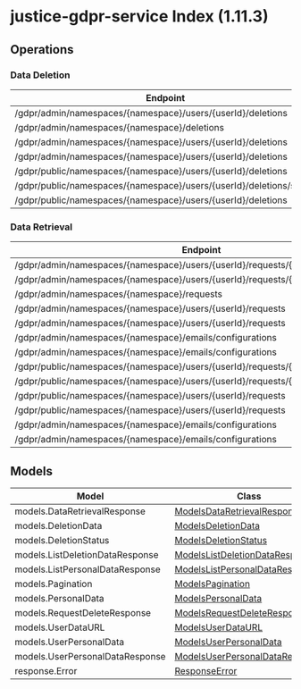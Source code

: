 [//]: # (<< template file: justice_py_sdk_codegen/__main__.py)

# justice-gdpr-service Index (1.11.3)


## Operations

### Data Deletion
| Endpoint | Method | ID | Class | Wrapper |
|---|---|---|---|---|
| /gdpr/admin/namespaces/{namespace}/users/{userId}/deletions | DELETE | AdminCancelUserAccountDeletionRequest | [AdminCancelUserAccountDeletionRequest](../accelbyte_py_sdk/api/gdpr/operations/data_deletion/admin_cancel_user_accou_de1ba5.py) | [admin_cancel_user_account_deletion_request](../accelbyte_py_sdk/api/gdpr/wrappers/_data_deletion.py) |
| /gdpr/admin/namespaces/{namespace}/deletions | GET | AdminGetListDeletionDataRequest | [AdminGetListDeletionDataRequest](../accelbyte_py_sdk/api/gdpr/operations/data_deletion/admin_get_list_deletion_227d7d.py) | [admin_get_list_deletion_data_request](../accelbyte_py_sdk/api/gdpr/wrappers/_data_deletion.py) |
| /gdpr/admin/namespaces/{namespace}/users/{userId}/deletions | GET | AdminGetUserAccountDeletionRequest | [AdminGetUserAccountDeletionRequest](../accelbyte_py_sdk/api/gdpr/operations/data_deletion/admin_get_user_account__84ef5a.py) | [admin_get_user_account_deletion_request](../accelbyte_py_sdk/api/gdpr/wrappers/_data_deletion.py) |
| /gdpr/admin/namespaces/{namespace}/users/{userId}/deletions | POST | AdminSubmitUserAccountDeletionRequest | [AdminSubmitUserAccountDeletionRequest](../accelbyte_py_sdk/api/gdpr/operations/data_deletion/admin_submit_user_accou_b7780f.py) | [admin_submit_user_account_deletion_request](../accelbyte_py_sdk/api/gdpr/wrappers/_data_deletion.py) |
| /gdpr/public/namespaces/{namespace}/users/{userId}/deletions | DELETE | PublicCancelUserAccountDeletionRequest | [PublicCancelUserAccountDeletionRequest](../accelbyte_py_sdk/api/gdpr/operations/data_deletion/public_cancel_user_acco_16b962.py) | [public_cancel_user_account_deletion_request](../accelbyte_py_sdk/api/gdpr/wrappers/_data_deletion.py) |
| /gdpr/public/namespaces/{namespace}/users/{userId}/deletions/status | GET | PublicGetUserAccountDeletionStatus | [PublicGetUserAccountDeletionStatus](../accelbyte_py_sdk/api/gdpr/operations/data_deletion/public_get_user_account_09e4f2.py) | [public_get_user_account_deletion_status](../accelbyte_py_sdk/api/gdpr/wrappers/_data_deletion.py) |
| /gdpr/public/namespaces/{namespace}/users/{userId}/deletions | POST | PublicSubmitUserAccountDeletionRequest | [PublicSubmitUserAccountDeletionRequest](../accelbyte_py_sdk/api/gdpr/operations/data_deletion/public_submit_user_acco_a6db4f.py) | [public_submit_user_account_deletion_request](../accelbyte_py_sdk/api/gdpr/wrappers/_data_deletion.py) |

### Data Retrieval
| Endpoint | Method | ID | Class | Wrapper |
|---|---|---|---|---|
| /gdpr/admin/namespaces/{namespace}/users/{userId}/requests/{requestDate} | DELETE | AdminCancelUserPersonalDataRequest | [AdminCancelUserPersonalDataRequest](../accelbyte_py_sdk/api/gdpr/operations/data_retrieval/admin_cancel_user_perso_78952d.py) | [admin_cancel_user_personal_data_request](../accelbyte_py_sdk/api/gdpr/wrappers/_data_retrieval.py) |
| /gdpr/admin/namespaces/{namespace}/users/{userId}/requests/{requestDate}/generate | POST | AdminGeneratePersonalDataURL | [AdminGeneratePersonalDataURL](../accelbyte_py_sdk/api/gdpr/operations/data_retrieval/admin_generate_personal_48c32b.py) | [admin_generate_personal_data_url](../accelbyte_py_sdk/api/gdpr/wrappers/_data_retrieval.py) |
| /gdpr/admin/namespaces/{namespace}/requests | GET | AdminGetListPersonalDataRequest | [AdminGetListPersonalDataRequest](../accelbyte_py_sdk/api/gdpr/operations/data_retrieval/admin_get_list_personal_424fda.py) | [admin_get_list_personal_data_request](../accelbyte_py_sdk/api/gdpr/wrappers/_data_retrieval.py) |
| /gdpr/admin/namespaces/{namespace}/users/{userId}/requests | GET | AdminGetUserPersonalDataRequests | [AdminGetUserPersonalDataRequests](../accelbyte_py_sdk/api/gdpr/operations/data_retrieval/admin_get_user_personal_a892c0.py) | [admin_get_user_personal_data_requests](../accelbyte_py_sdk/api/gdpr/wrappers/_data_retrieval.py) |
| /gdpr/admin/namespaces/{namespace}/users/{userId}/requests | POST | AdminRequestDataRetrieval | [AdminRequestDataRetrieval](../accelbyte_py_sdk/api/gdpr/operations/data_retrieval/admin_request_data_retrieval.py) | [admin_request_data_retrieval](../accelbyte_py_sdk/api/gdpr/wrappers/_data_retrieval.py) |
| /gdpr/admin/namespaces/{namespace}/emails/configurations | DELETE | DeleteAdminEmailConfiguration | [DeleteAdminEmailConfiguration](../accelbyte_py_sdk/api/gdpr/operations/data_retrieval/delete_admin_email_conf_009cca.py) | [delete_admin_email_configuration](../accelbyte_py_sdk/api/gdpr/wrappers/_data_retrieval.py) |
| /gdpr/admin/namespaces/{namespace}/emails/configurations | GET | GetAdminEmailConfiguration | [GetAdminEmailConfiguration](../accelbyte_py_sdk/api/gdpr/operations/data_retrieval/get_admin_email_configuration.py) | [get_admin_email_configuration](../accelbyte_py_sdk/api/gdpr/wrappers/_data_retrieval.py) |
| /gdpr/public/namespaces/{namespace}/users/{userId}/requests/{requestDate} | DELETE | PublicCancelUserPersonalDataRequest | [PublicCancelUserPersonalDataRequest](../accelbyte_py_sdk/api/gdpr/operations/data_retrieval/public_cancel_user_pers_19dafa.py) | [public_cancel_user_personal_data_request](../accelbyte_py_sdk/api/gdpr/wrappers/_data_retrieval.py) |
| /gdpr/public/namespaces/{namespace}/users/{userId}/requests/{requestDate}/generate | POST | PublicGeneratePersonalDataURL | [PublicGeneratePersonalDataURL](../accelbyte_py_sdk/api/gdpr/operations/data_retrieval/public_generate_persona_6b68a4.py) | [public_generate_personal_data_url](../accelbyte_py_sdk/api/gdpr/wrappers/_data_retrieval.py) |
| /gdpr/public/namespaces/{namespace}/users/{userId}/requests | GET | PublicGetUserPersonalDataRequests | [PublicGetUserPersonalDataRequests](../accelbyte_py_sdk/api/gdpr/operations/data_retrieval/public_get_user_persona_7e40c3.py) | [public_get_user_personal_data_requests](../accelbyte_py_sdk/api/gdpr/wrappers/_data_retrieval.py) |
| /gdpr/public/namespaces/{namespace}/users/{userId}/requests | POST | PublicRequestDataRetrieval | [PublicRequestDataRetrieval](../accelbyte_py_sdk/api/gdpr/operations/data_retrieval/public_request_data_retrieval.py) | [public_request_data_retrieval](../accelbyte_py_sdk/api/gdpr/wrappers/_data_retrieval.py) |
| /gdpr/admin/namespaces/{namespace}/emails/configurations | POST | SaveAdminEmailConfiguration | [SaveAdminEmailConfiguration](../accelbyte_py_sdk/api/gdpr/operations/data_retrieval/save_admin_email_configuration.py) | [save_admin_email_configuration](../accelbyte_py_sdk/api/gdpr/wrappers/_data_retrieval.py) |
| /gdpr/admin/namespaces/{namespace}/emails/configurations | PUT | UpdateAdminEmailConfiguration | [UpdateAdminEmailConfiguration](../accelbyte_py_sdk/api/gdpr/operations/data_retrieval/update_admin_email_conf_71e966.py) | [update_admin_email_configuration](../accelbyte_py_sdk/api/gdpr/wrappers/_data_retrieval.py) |


## Models
| Model | Class |
|---|---|
| models.DataRetrievalResponse | [ModelsDataRetrievalResponse](../accelbyte_py_sdk/api/gdpr/models/models_data_retrieval_response.py) |
| models.DeletionData | [ModelsDeletionData](../accelbyte_py_sdk/api/gdpr/models/models_deletion_data.py) |
| models.DeletionStatus | [ModelsDeletionStatus](../accelbyte_py_sdk/api/gdpr/models/models_deletion_status.py) |
| models.ListDeletionDataResponse | [ModelsListDeletionDataResponse](../accelbyte_py_sdk/api/gdpr/models/models_list_deletion_data_response.py) |
| models.ListPersonalDataResponse | [ModelsListPersonalDataResponse](../accelbyte_py_sdk/api/gdpr/models/models_list_personal_data_response.py) |
| models.Pagination | [ModelsPagination](../accelbyte_py_sdk/api/gdpr/models/models_pagination.py) |
| models.PersonalData | [ModelsPersonalData](../accelbyte_py_sdk/api/gdpr/models/models_personal_data.py) |
| models.RequestDeleteResponse | [ModelsRequestDeleteResponse](../accelbyte_py_sdk/api/gdpr/models/models_request_delete_response.py) |
| models.UserDataURL | [ModelsUserDataURL](../accelbyte_py_sdk/api/gdpr/models/models_user_data_url.py) |
| models.UserPersonalData | [ModelsUserPersonalData](../accelbyte_py_sdk/api/gdpr/models/models_user_personal_data.py) |
| models.UserPersonalDataResponse | [ModelsUserPersonalDataResponse](../accelbyte_py_sdk/api/gdpr/models/models_user_personal_data_response.py) |
| response.Error | [ResponseError](../accelbyte_py_sdk/api/gdpr/models/response_error.py) |
